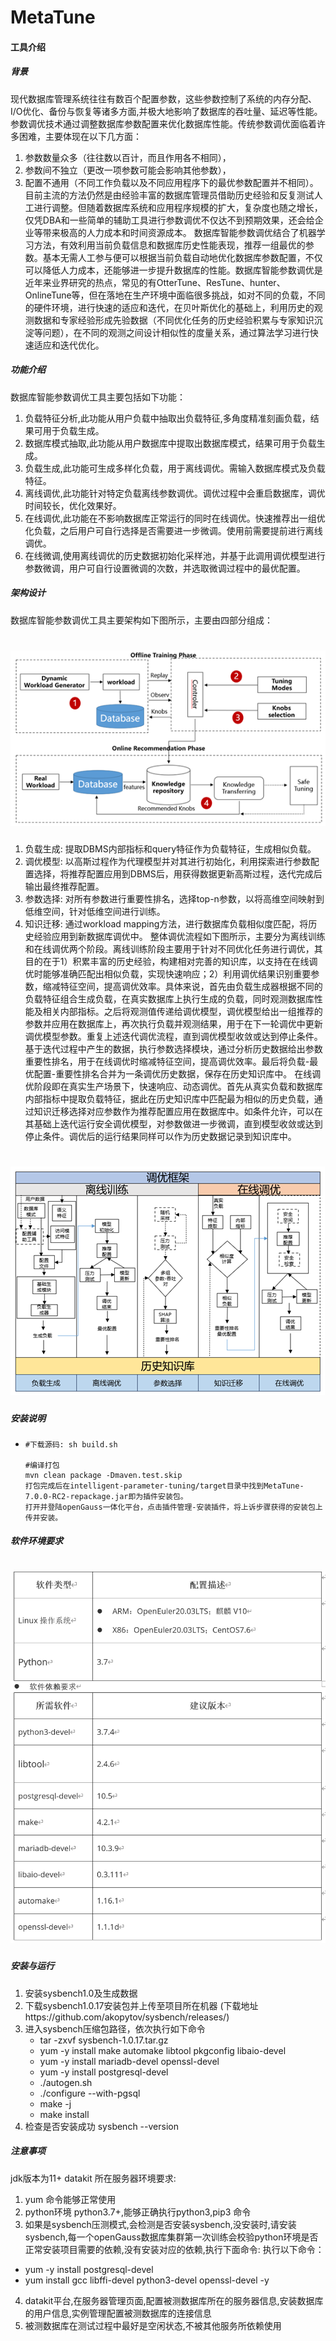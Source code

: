 # MetaTune

#### 工具介绍
##### 背景
现代数据库管理系统往往有数百个配置参数，这些参数控制了系统的内存分配、I/O优化、备份与恢复等诸多方面,并极大地影响了数据库的吞吐量、延迟等性能。参数调优技术通过调整数据库参数配置来优化数据库性能。传统参数调优面临着许多困难，主要体现在以下几方面：
1. 参数数量众多（往往数以百计，而且作用各不相同），
2. 参数间不独立（更改一项参数可能会影响其他参数），
3. 配置不通用（不同工作负载以及不同应用程序下的最优参数配置并不相同）。目前主流的方法仍然是由经验丰富的数据库管理员借助历史经验和反复测试人工进行调整。但随着数据库系统和应用程序规模的扩大，复杂度也随之增长，仅凭DBA和一些简单的辅助工具进行参数调优不仅达不到预期效果，还会给企业等带来极高的人力成本和时间资源成本。 数据库智能参数调优结合了机器学习方法，有效利用当前负载信息和数据库历史性能表现，推荐一组最优的参数。基本无需人工参与便可以根据当前负载自动地优化数据库参数配置，不仅可以降低人力成本，还能够进一步提升数据库的性能。数据库智能参数调优是近年来业界研究的热点，常见的有OtterTune、ResTune、hunter、OnlineTune等，但在落地在生产环境中面临很多挑战，如对不同的负载，不同的硬件环境，进行快速的适应和迭代，在贝叶斯优化的基础上，利用历史的观测数据和专家经验形成先验数据（不同优化任务的历史经验积累与专家知识沉淀等问题），在不同的观测之间设计相似性的度量关系，通过算法学习进行快速适应和迭代优化。
##### 功能介绍
数据库智能参数调优工具主要包括如下功能：
1. 负载特征分析,此功能从用户负载中抽取出负载特征,多角度精准刻画负载，结果可用于负载生成。
2. 数据库模式抽取,此功能从用户数据库中提取出数据库模式，结果可用于负载生成。
3. 负载生成,此功能可生成多样化负载，用于离线调优。需输入数据库模式及负载特征。
4. 离线调优,此功能针对特定负载离线参数调优。调优过程中会重启数据库，调优时间较长，优化效果好。
5. 在线调优,此功能在不影响数据库正常运行的同时在线调优。快速推荐出一组优化负载，之后用户可自行选择是否需要进一步微调。使用前需要提前进行离线调优。
6. 在线微调,使用离线调优的历史数据初始化采样池，并基于此调用调优模型进行参数微调，用户可自行设置微调的次数，并选取微调过程中的最优配置。

##### 架构设计
数据库智能参数调优工具主要架构如下图所示，主要由四部分组成：

# <img src="./image/architecture.jpg"/>

1. 负载生成: 提取DBMS内部指标和query特征作为负载特征，生成相似负载。
2. 调优模型: 以高斯过程作为代理模型并对其进行初始化，利用探索进行参数配置选择，将推荐配置应用到DBMS后，用获得数据更新高斯过程，迭代完成后输出最终推荐配置。
3. 参数选择: 对所有参数进行重要性排名，选择top-n参数，以将高维空间映射到低维空间，针对低维空间进行训练。
4. 知识迁移: 通过workload mapping方法，进行数据库负载相似度匹配，将历史经验应用到新数据库调优中。
整体调优流程如下图所示，主要分为离线训练和在线调优两个阶段。离线训练阶段主要用于针对不同优化任务进行调优，其目的在于1）积累丰富的历史经验，构建相对完善的知识库，以支持在在线调优时能够准确匹配出相似负载，实现快速响应；2）利用调优结果识别重要参数，缩减特征空间，提高调优效率。具体来说，首先由负载生成器根据不同的负载特征组合生成负载，在真实数据库上执行生成的负载，同时观测数据库性能及相关内部指标。之后将观测值传递给调优模型，调优模型给出一组推荐的参数并应用在数据库上，再次执行负载并观测结果，用于在下一轮调优中更新调优模型参数。重复上述迭代调优流程，直到调优模型收敛或达到停止条件。基于迭代过程中产生的数据，执行参数选择模块，通过分析历史数据给出参数重要性排名，用于在线调优时缩减特征空间，提高调优效率。最后将负载-最优配置-重要性排名合并为一条调优历史数据，保存在历史知识库中。
在线调优阶段即在真实生产场景下，快速响应、动态调优。首先从真实负载和数据库内部指标中提取负载特征，据此在历史知识库中匹配最为相似的历史负载，通过知识迁移选择对应参数作为推荐配置应用在数据库中。如条件允许，可以在其基础上迭代运行安全调优模型，对参数做进一步微调，直到模型收敛或达到停止条件。调优后的运行结果同样可以作为历史数据记录到知识库中。
# <img src="./image/architecture1.jpg"/>

##### 安装说明

- ```
  #下载源码: sh build.sh
  
  #编译打包
  mvn clean package -Dmaven.test.skip
  打包完成后在intelligent-parameter-tuning/target目录中找到MetaTune-7.0.0-RC2-repackage.jar即为插件安装包。
  打开并登陆openGauss一体化平台，点击插件管理-安装插件，将上诉步骤获得的安装包上传并安装。

##### 软件环境要求
# <img src="./image/env.jpg"/>

##### 安装与运行
1. 安装sysbench1.0及生成数据
2. 下载sysbench1.0.17安装包并上传至项目所在机器 (下载地址https://github.com/akopytov/sysbench/releases/)
3. 进入sysbench压缩包路径，依次执行如下命令
      * tar -zxvf sysbench-1.0.17.tar.gz
      * yum -y install make automake libtool pkgconfig libaio-devel
      * yum -y install mariadb-devel openssl-devel
      * yum -y install postgresql-devel
      * ./autogen.sh
      * ./configure --with-pgsql
      * make -j
      * make install
4. 检查是否安装成功 sysbench --version


##### 注意事项
jdk版本为11+
datakit 所在服务器环境要求:
1. yum 命令能够正常使用
2. python环境 python3.7+,能够正确执行python3,pip3 命令
3. 如果是sysbench压测模式,会检测是否安装sysbench,没安装时,请安装sysbench,每一个openGauss数据库集群第一次训练会校验python环境是否正常安装项目需要的依赖,没有安装对应的依赖,执行下面命令:
   执行以下命令：
* yum -y install postgresql-devel
* yum install gcc libffi-devel python3-devel openssl-devel -y
4. datakit平台,在服务器管理页面,配置被测数据库所在的服务器信息,安装数据库的用户信息,实例管理配置被测数据库的连接信息
5. 被测数据库在测试过程中最好是空闲状态,不被其他服务所依赖使用